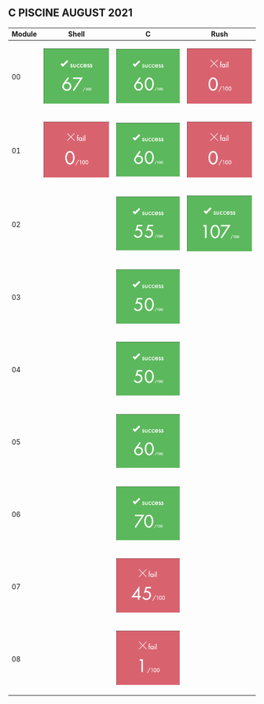 ## C PISCINE AUGUST 2021

| Module | Shell | C | Rush |
| ------ | ------ | ------ | ------ |
| 00 | [<p align="center"><img alt="alt_text" width="150" src=".img/Shell_00.png" /></p>](https://github.com/passionroro/42-C_Piscine/tree/master/Shell/00) | [<p align="center"><img alt="alt_text" width="150" src=".img/C_00.png" /></p>](https://github.com/passionroro/42-C_Piscine/tree/master/C/00) | [<p align="center"><img alt="alt_text" width="150" src=".img/Rush_00.png" /></p>](https://github.com/passionroro/42-C_Piscine/tree/master/Rush/00) |
| 01 | [<p align="center"><img alt="alt_text" width="150" src=".img/Shell_01.png" /></p>](https://github.com/passionroro/42-C_Piscine/tree/master/Shell/01) | [<p align="center"><img alt="alt_text" width="150" src=".img/C_01.png" /></p>](https://github.com/passionroro/42-C_Piscine/tree/master/C/01) | [<p align="center"><img alt="alt_text" width="150" src=".img/Rush_01.png" /></p>](https://github.com/passionroro/42-C_Piscine/tree/master/Rush/01) |
| 02 | | [<p align="center"><img alt="alt_text" width="150" src=".img/C_02.png" /></p>](https://github.com/passionroro/42-C_Piscine/tree/master/C/02) | [<p align="center"><img alt="alt_text" width="150" src=".img/Rush_02.png" /></p>](https://github.com/passionroro/42-C_Piscine/tree/master/Rush/02) |
| 03 | | [<p align="center"><img alt="alt_text" width="150" src=".img/C_03.png" /></p>](https://github.com/passionroro/42-C_Piscine/tree/master/C/03) | |
| 04 | | [<p align="center"><img alt="alt_text" width="150" src=".img/C_04.png" /></p>](https://github.com/passionroro/42-C_Piscine/tree/master/C/04) | |
| 05 | | [<p align="center"><img alt="alt_text" width="150" src=".img/C_05.png" /></p>](https://github.com/passionroro/42-C_Piscine/tree/master/C/05) | |
| 06 | | [<p align="center"><img alt="alt_text" width="150" src=".img/C_06.png" /></p>](https://github.com/passionroro/42-C_Piscine/tree/master/C/06) | |
| 07 | | [<p align="center"><img alt="alt_text" width="150" src=".img/C_07.png" /></p>](https://github.com/passionroro/42-C_Piscine/tree/master/C/07) | |
| 08 | | [<p align="center"><img alt="alt_text" width="150" src=".img/C_08.png" /></p>](https://github.com/passionroro/42-C_Piscine/tree/master/C/08) | |
